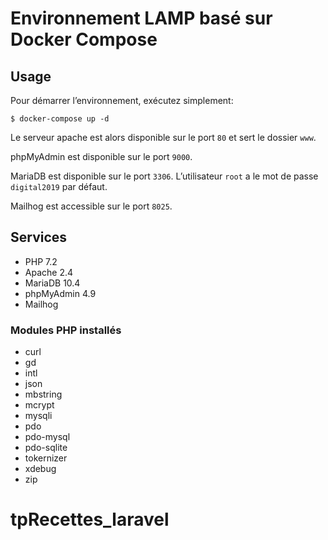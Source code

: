# Environnement LAMP basé sur Docker Compose

## Usage

Pour démarrer l’environnement, exécutez simplement:

```
$ docker-compose up -d
```

Le serveur apache est alors disponible sur le port `80` et sert le dossier  `www`.

phpMyAdmin est disponible sur le port `9000`.

MariaDB est disponible sur le port `3306`. L’utilisateur `root` a le mot de passe `digital2019` par défaut.

Mailhog est accessible sur le port `8025`.

## Services

* PHP 7.2
* Apache 2.4
* MariaDB 10.4
* phpMyAdmin 4.9
* Mailhog

### Modules PHP installés

* curl
* gd
* intl
* json
* mbstring
* mcrypt
* mysqli
* pdo
* pdo-mysql
* pdo-sqlite
* tokernizer
* xdebug
* zip
# tpRecettes_laravel
